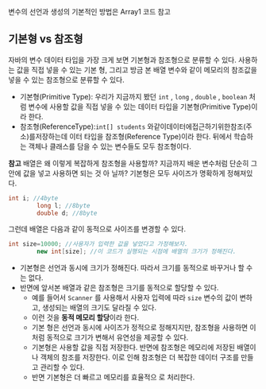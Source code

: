 변수의 선언과 생성의 기본적인 방법은 Array1 코드 참고

## 기본형 vs 참조형

자바의 변수 데이터 타입을 가장 크게 보면 기본형과 참조형으로 분류할 수 있다.
사용하는 값을 직접 넣을 수 있는 기본 형, 그리고 방금 본 배열 변수와 같이 메모리의 참조값을 넣을 수 있는 참조형으로 분류할 수 있다.

- 기본형(Primitive Type): 우리가 지금까지 봤던 `int` , `long` , `double` , `boolean` 처럼 변수에 사용할 값을 직접 넣을 수 있는 데이터 타입을 기본형(Primitive
  Type)이라 한다.
- 참조형(ReferenceType):`int[] students` 와같이데이터에접근하기위한참조(주소)를저장하는데 이터 타입을 참조형(Reference Type)이라 한다. 뒤에서 학습하는 객체나 클래스를 담을 수
  있는 변수들도 모두 참조형이다.

**참고**
배열은 왜 이렇게 복잡하게 참조형을 사용할까? 지금까지 배운 변수처럼 단순히 그 안에 값을 넣고 사용하면 되는 것 아
닐까?
기본형은 모두 사이즈가 명확하게 정해져있다.

```java
int i; //4byte
        long l; //8byte
        double d; //8byte 
```

그런데 배열은 다음과 같이 동적으로 사이즈를 변경할 수 있다.

```java
int size=10000; //사용자가 입력한 값을 넣었다고 가정해보자.
        new int[size]; //이 코드가 실행되는 시점에 배열의 크기가 정해진다.
```

- 기본형은 선언과 동시에 크기가 정해진다. 따라서 크기를 동적으로 바꾸거나 할 수는 없다.
- 반면에 앞서본 배열과 같은 참조형은 크기를 동적으로 할당할 수 있다.
    - 예를 들어서 `Scanner` 를 사용해서 사용자 입력에 따라 `size` 변수의 값이 변하고, 생성되는 배열의 크기도 달라질 수 있다.
    - 이런 것을 **동적 메모리 할당**이라 한다.
    - 기본 형은 선언과 동시에 사이즈가 정적으로 정해지지만, 참조형을 사용하면 이처럼 동적으로 크기가 변해서 유연성을 제공할 수 있다.
    - 기본형은 사용할 값을 직접 저장한다. 반면에 참조형은 메모리에 저장된 배열이나 객체의 참조를 저장한다. 이로 인해 참조형은 더 복잡한 데이터 구조를 만들고 관리할 수 있다.
    - 반면 기본형은 더 빠르고 메모리를 효율적으 로 처리한다.
